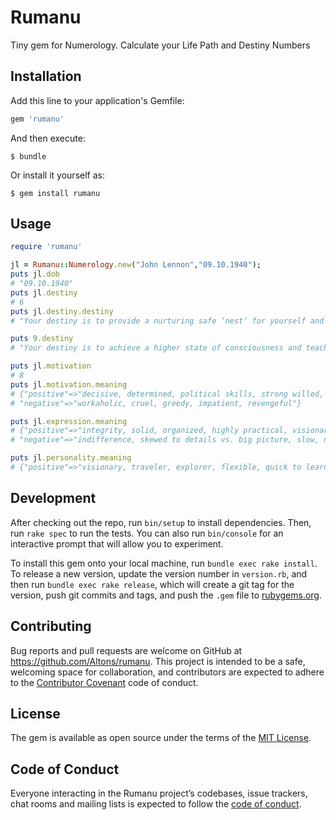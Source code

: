 # Rumanu

Tiny gem for Numerology. Calculate your Life Path and Destiny Numbers

## Installation

Add this line to your application's Gemfile:

```ruby
gem 'rumanu'
```

And then execute:

    $ bundle

Or install it yourself as:

    $ gem install rumanu

## Usage

```ruby
require 'rumanu'

jl = Rumanu::Numerology.new("John Lennon","09.10.1940");
puts jl.dob
# "09.10.1940"
puts jl.destiny
# 6
puts jl.destiny.destiny
# "Your destiny is to provide a nurturing safe ‘nest’ for yourself and your loved ones."

puts 9.destiny
# "Your destiny is to achieve a higher state of consciousness and teach others how to achieve theirs."

puts jl.motivation
# 8
puts jl.motivation.meaning
# {"positive"=>"decisive, determined, political skills, strong willed, loyal, fighter for a cause",
# "negative"=>"workaholic, cruel, greedy, impatient, revengeful"}

puts jl.expression.meaning
# {"positive"=>"integrity, solid, organized, highly practical, visionary",
# "negative"=>"indifference, skewed to details vs. big picture, slow, narrow, spiteful"}

puts jl.personality.meaning
# {"positive"=>"visionary, traveler, explorer, flexible, quick to learn", "negative"=>"impatient, vulgar, # # restless, impulsive"}
```

## Development

After checking out the repo, run `bin/setup` to install dependencies. Then, run `rake spec` to run the tests. You can also run `bin/console` for an interactive prompt that will allow you to experiment.

To install this gem onto your local machine, run `bundle exec rake install`. To release a new version, update the version number in `version.rb`, and then run `bundle exec rake release`, which will create a git tag for the version, push git commits and tags, and push the `.gem` file to [rubygems.org](https://rubygems.org).

## Contributing

Bug reports and pull requests are welcome on GitHub at https://github.com/Altons/rumanu. This project is intended to be a safe, welcoming space for collaboration, and contributors are expected to adhere to the [Contributor Covenant](http://contributor-covenant.org) code of conduct.

## License

The gem is available as open source under the terms of the [MIT License](https://opensource.org/licenses/MIT).

## Code of Conduct

Everyone interacting in the Rumanu project’s codebases, issue trackers, chat rooms and mailing lists is expected to follow the [code of conduct](https://github.com/[USERNAME]/rumanu/blob/master/CODE_OF_CONDUCT.md).
